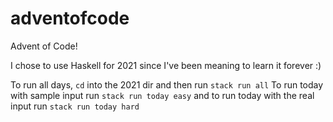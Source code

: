 # adventofcode
Advent of Code!

I chose to use Haskell for 2021 since I've been meaning to learn it forever :)

To run all days, `cd` into the 2021 dir and then run `stack run all`
To run today with sample input run `stack run today easy` and to run today with the real input run `stack run today hard`
